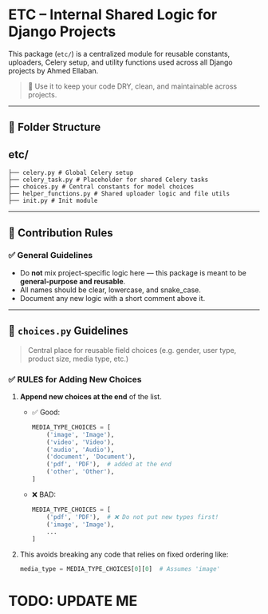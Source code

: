 # ETC – Internal Shared Logic for Django Projects

This package (`etc/`) is a centralized module for reusable constants, uploaders, Celery setup, and utility functions used across all Django projects by Ahmed Ellaban.

> 🧠 Use it to keep your code DRY, clean, and maintainable across projects.

---

## 🔖 Folder Structure

## etc/
    ├── celery.py # Global Celery setup
    ├── celery_task.py # Placeholder for shared Celery tasks
    ├── choices.py # Central constants for model choices
    ├── helper_functions.py # Shared uploader logic and file utils
    ├── init.py # Init module

---

## 🧠 Contribution Rules

### ✅ General Guidelines

- Do **not** mix project-specific logic here — this package is meant to be **general-purpose and reusable**.
- All names should be clear, lowercase, and snake_case.
- Document any new logic with a short comment above it.

---

## 🎯 `choices.py` Guidelines

> Central place for reusable field choices (e.g. gender, user type, product size, media type, etc.)

### ✅ RULES for Adding New Choices

1. **Append new choices at the end** of the list.
   - ✅ Good:
     ```python
     MEDIA_TYPE_CHOICES = [
         ('image', 'Image'),
         ('video', 'Video'),
         ('audio', 'Audio'),
         ('document', 'Document'),
         ('pdf', 'PDF'),  # added at the end
         ('other', 'Other'),
     ]
     ```

   - ❌ BAD:
     ```python
     MEDIA_TYPE_CHOICES = [
         ('pdf', 'PDF'),  # ❌ Do not put new types first!
         ('image', 'Image'),
         ...
     ]
     ```

2. This avoids breaking any code that relies on fixed ordering like:
   ```python
   media_type = MEDIA_TYPE_CHOICES[0][0]  # Assumes 'image'
   
# TODO: UPDATE ME